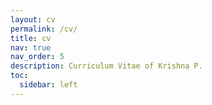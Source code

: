 ```yaml
---
layout: cv
permalink: /cv/
title: cv
nav: true
nav_order: 5
description: Curriculum Vitae of Krishna P.
toc:
  sidebar: left
---
```

